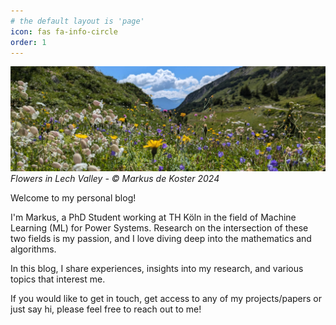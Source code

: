 ```yaml
---
# the default layout is 'page'
icon: fas fa-info-circle
order: 1
---
```

![Flowers](/assets/images/header_flowers.jpg)
_Flowers in Lech Valley - © Markus de Koster 2024_

Welcome to my personal blog! 

I'm Markus, a PhD Student working at TH Köln in the field of Machine Learning (ML) for Power Systems.
Research on the intersection of these two fields is my passion, and I love diving deep into the mathematics and algorithms.

In this blog, I share experiences, insights into my research, and various topics that interest me.

If you would like to get in touch, get access to any of my projects/papers or just say hi, please feel free to reach out to me!
